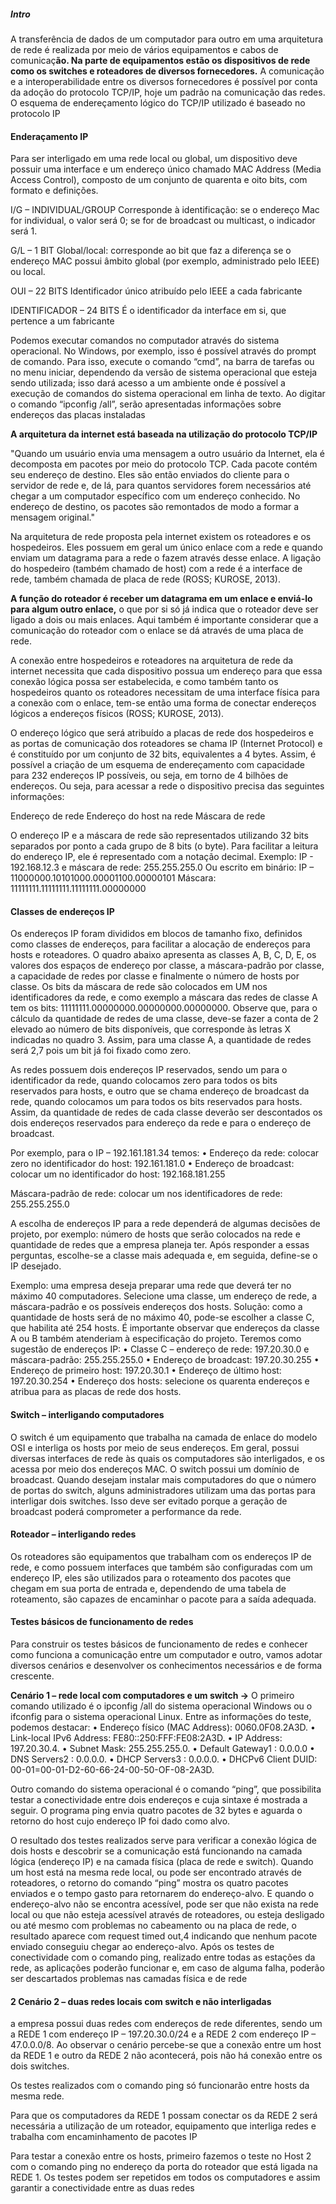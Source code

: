 ##### Intro
A transferência de dados de um computador para outro em uma arquitetura de rede é realizada por meio de vários equipamentos e cabos de comunicaç**ão. Na parte de equipamentos estão os dispositivos de rede como os switches e roteadores de diversos fornecedores.** A comunicação e a interoperabilidade entre os diversos fornecedores é possível por conta da adoção do protocolo TCP/IP, hoje um padrão na comunicação das redes. O esquema de endereçamento lógico do TCP/IP utilizado é baseado no protocolo IP

#### Enderaçamento IP 
Para ser interligado em uma rede local ou global, um dispositivo deve possuir uma interface e um endereço único chamado MAC Address (Media Access Control), composto de um conjunto de quarenta e oito bits, com formato e definições.

I/G – INDIVIDUAL/GROUP
Corresponde à identificação: se o endereço Mac for individual, o valor
será 0; se for de broadcast ou multicast, o indicador será 1.

G/L – 1 BIT
Global/local: corresponde ao bit que faz a diferença se o endereço MAC
possui âmbito global (por exemplo, administrado pelo IEEE) ou local.

OUI – 22 BITS Identificador único atribuído pelo IEEE a cada fabricante

IDENTIFICADOR – 24 BITS É o identificador da interface em si, que pertence a um fabricante

Podemos executar comandos no computador através do sistema operacional. No Windows, por exemplo, isso é possível através do prompt de comando. Para isso, execute o comando “cmd”, na barra de tarefas ou no menu iniciar, dependendo da versão de sistema operacional que esteja sendo utilizada; isso dará acesso a um ambiente onde é possível a execução de comandos do sistema operacional em linha de texto. Ao digitar o comando “ipconfig /all”, serão apresentadas informações sobre endereços das placas instaladas

**A arquitetura da internet está baseada na utilização do protocolo TCP/IP**

"Quando um usuário envia uma mensagem a outro usuário da Internet, ela é decomposta em pacotes por meio do protocolo TCP. Cada pacote contém seu endereço de destino. Eles são então enviados do cliente para o servidor de rede e, de lá, para quantos servidores forem necessários até chegar a um computador específico com um endereço conhecido. No endereço de destino, os pacotes são remontados de modo a formar a mensagem original."

Na arquitetura de rede proposta pela internet existem os roteadores e os hospedeiros. Eles possuem em geral um único enlace com a rede e quando enviam um datagrama para a rede o fazem através desse enlace. A ligação do hospedeiro (também chamado de host) com a rede é a interface de rede, também chamada de placa de rede (ROSS; KUROSE, 2013).

**A função do roteador é receber um datagrama em um enlace e enviá-lo para algum outro enlace,** o que por si só já indica que o roteador deve ser ligado a dois ou mais enlaces. Aqui também é importante considerar que a comunicação do roteador com o enlace se dá através de uma placa de rede.

A conexão entre hospedeiros e roteadores na arquitetura de rede da internet necessita que cada dispositivo possua um endereço para que essa conexão lógica possa ser estabelecida, e como também tanto os hospedeiros quanto os roteadores necessitam de uma interface física para a conexão com o enlace, tem-se então uma forma de conectar endereços lógicos a endereços físicos (ROSS; KUROSE, 2013).

O endereço lógico que será atribuído a placas de rede dos hospedeiros e as portas de comunicação dos roteadores se chama IP (Internet Protocol) e é constituído por um conjunto de 32 bits, equivalentes a 4 bytes. Assim, é possível a criação de um esquema de endereçamento com capacidade para 232 endereços IP possíveis, ou seja, em torno de 4 bilhões de endereços. Ou seja, para acessar a rede o dispositivo precisa das seguintes informações:

Endereço de rede Endereço do host na rede
Máscara de rede

O endereço IP e a máscara de rede são representados utilizando 32 bits separados por ponto a cada grupo de 8 bits (o byte). Para facilitar a leitura do endereço IP, ele é representado com a notação decimal. Exemplo: IP - 192.168.12.3 e máscara de rede: 255.255.255.0 Ou escrito em binário: IP – 11000000.10101000.00001100.00000101 Máscara: 11111111.11111111.11111111.00000000

#### Classes de endereços IP
Os endereços IP foram divididos em blocos de tamanho fixo, definidos como classes de endereços, para facilitar a alocação de endereços para hosts e roteadores.
O quadro abaixo apresenta as classes A, B, C, D, E, os valores dos espaços de endereço por classe, a máscara-padrão por classe, a capacidade de redes por classe e finalmente o número de hosts por classe. Os bits da máscara de rede são colocados em UM nos identificadores da rede, e como exemplo a máscara das redes de classe A tem os bits: 11111111.00000000.00000000.00000000.
Observe que, para o cálculo da quantidade de redes de uma classe, deve-se fazer a conta de 2 elevado ao número de bits disponíveis, que corresponde às letras X indicadas no quadro 3. Assim, para uma classe A, a quantidade de redes será 2,7 pois um bit já foi fixado como zero.

As redes possuem dois endereços IP reservados, sendo um para o identificador da rede, quando colocamos zero para todos os bits reservados para hosts, e outro que se chama endereço de broadcast da rede, quando colocamos um para todos os bits reservados para hosts. Assim, da quantidade de redes de cada classe deverão ser descontados os dois endereços reservados para endereço da rede e para o endereço de broadcast.

Por exemplo, para o IP – 192.161.181.34 temos: • Endereço da rede: colocar zero no identificador do host: 192.161.181.0 • Endereço de broadcast: colocar um no identificador do host: 192.168.181.255

Máscara-padrão de rede: colocar um nos identificadores de rede: 255.255.255.0

A escolha de endereços IP para a rede dependerá de algumas decisões de projeto, por exemplo: número de hosts que serão colocados na rede e quantidade de redes que a empresa planeja ter. Após responder a essas perguntas, escolhe-se a classe mais adequada e, em seguida, define-se o IP desejado.

Exemplo: uma empresa deseja preparar uma rede que deverá ter no máximo 40 computadores. Selecione uma classe, um endereço de rede, a máscara-padrão e os possíveis endereços dos hosts. Solução: como a quantidade de hosts será de no máximo 40, pode-se escolher a classe C, que habilita até 254 hosts. É importante observar que endereços da classe A ou B também atenderiam à especificação do projeto. Teremos como sugestão de endereços IP: • Classe C – endereço de rede: 197.20.30.0 e máscara-padrão: 255.255.255.0 • Endereço de broadcast: 197.20.30.255 • Endereço de primeiro host: 197.20.30.1 • Endereço de último host: 197.20.30.254 • Endereço dos hosts: selecione os quarenta endereços e atribua para as placas de rede dos hosts.

#### Switch – interligando computadores
O switch é um equipamento que trabalha na camada de enlace do modelo OSI e interliga os hosts por meio de seus endereços. Em geral, possui diversas interfaces de rede às quais os computadores são interligados, e os acessa por meio dos endereços MAC. O switch possui um domínio de broadcast. Quando desejam instalar mais computadores do que o número de portas do switch, alguns administradores utilizam uma das portas para interligar dois switches. Isso deve ser evitado porque a geração de broadcast poderá comprometer a performance da rede.

#### Roteador – interligando redes
Os roteadores são equipamentos que trabalham com os endereços IP de rede, e como possuem interfaces que também são configuradas com um endereço IP, eles são utilizados para o roteamento dos pacotes que chegam em sua porta de entrada e, dependendo de uma tabela de roteamento, são capazes de encaminhar o pacote para a saída adequada.

#### Testes básicos de funcionamento de redes
Para construir os testes básicos de funcionamento de redes e conhecer como funciona a comunicação entre um computador e outro, vamos adotar diversos cenários e desenvolver os conhecimentos necessários e de forma crescente.

**Cenário 1 – rede local com computadores e um switch ->** 
O primeiro comando utilizado é o ipconfig /all do sistema operacional Windows ou o ifconfig para o sistema operacional Linux.
Entre as informações do teste, podemos destacar:
• Endereço físico (MAC Address): 0060.0F08.2A3D.
• Link-local IPv6 Address: FE80::250:FFF:FE08:2A3D.
• IP Address: 197.20.30.4.
• Subnet Mask: 255.255.255.0.
• Default Gateway1
: 0.0.0.0
• DNS Servers2
: 0.0.0.0.
• DHCP Servers3
: 0.0.0.0.
• DHCPv6 Client DUID: 00-01=00-01-D2-60-66-24-00-50-OF-08-2A3D.

Outro comando do sistema operacional é o comando “ping”, que possibilita testar a conectividade entre dois endereços e cuja sintaxe é mostrada a seguir. O programa ping envia quatro pacotes de 32 bytes e aguarda o retorno do host cujo endereço IP foi dado como alvo.

O resultado dos testes realizados serve para verificar a conexão lógica de dois hosts e descobrir se a comunicação está funcionando na camada lógica (endereço IP) e na camada física (placa de rede e switch). Quando um host está na mesma rede local, ou pode ser encontrado através de roteadores, o retorno do comando “ping” mostra os quatro pacotes enviados e o tempo gasto para retornarem do endereço-alvo. E quando o endereço-alvo não se encontra acessível, pode ser que não exista na rede local ou que não esteja acessível através de roteadores, ou esteja desligado ou até mesmo com problemas no cabeamento ou na placa de rede, o resultado aparece com request timed out,4 indicando que nenhum pacote enviado conseguiu chegar ao endereço-alvo. Após os testes de conectividade com o comando ping, realizado entre todas as estações da rede, as aplicações poderão funcionar e, em caso de alguma falha, poderão ser descartados problemas nas camadas física e de rede

#### 2 Cenário 2 – duas redes locais com switch e não interligadas
a empresa possui duas redes com endereços de rede diferentes, sendo um a REDE 1 com endereço IP – 197.20.30.0/24 e a REDE 2 com endereço IP – 47.0.0.0/8. Ao observar o cenário percebe-se que a conexão entre um host da REDE 1 e outro da REDE 2 não acontecerá, pois não há conexão entre os dois switches. 

Os testes realizados com o comando ping só funcionarão entre hosts da mesma rede.

Para que os computadores da REDE 1 possam conectar os da REDE 2 será necessária a utilização de um roteador, equipamento que interliga redes e trabalha com encaminhamento de pacotes IP

Para testar a conexão entre os hosts, primeiro fazemos o teste no Host 2 com o comando ping no endereço da porta do roteador que está ligada na REDE 1. Os testes podem ser repetidos em todos os computadores e assim garantir a conectividade entre as duas redes